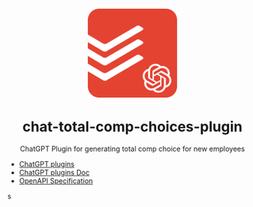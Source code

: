 <p align="center">
  <img width="180" src="./logo.svg" alt="ChatGPT Total Comp Choices Generator">
  <h1 align="center">chat-total-comp-choices-plugin</h1>
  <p align="center">ChatGPT Plugin for generating total comp choice for new employees</p>
</p>

- [ChatGPT plugins](https://openai.com/blog/chatgpt-plugins)
- [ChatGPT plugins Doc](https://platform.openai.com/docs/plugins/introduction)
- [OpenAPI Specification](https://swagger.io/specification)

s
